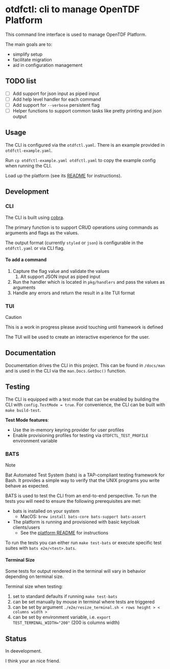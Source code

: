 # otdfctl: cli to manage OpenTDF Platform

This command line interface is used to manage OpenTDF Platform.

The main goals are to:

- simplify setup
- facilitate migration
- aid in configuration management

## TODO list

- [ ] Add support for json input as piped input
- [ ] Add help level handler for each command
- [ ] Add support for `--verbose` persistent flag
- [ ] Helper functions to support common tasks like pretty printing and json output

## Usage

The CLI is configured via the `otdfctl.yaml`. There is an example provided in `otdfctl-example.yaml`.

Run `cp otdfctl-example.yaml otdfctl.yaml` to copy the example config when running the CLI.

Load up the platform (see its [README](https://github.com/opentdf/platform?tab=readme-ov-file#run) for instructions).

## Development

### CLI

The CLI is built using [cobra](https://cobra.dev/).

The primary function is to support CRUD operations using commands as arguments and flags as the values.

The output format (currently `styled` or `json`) is configurable in the `otdfctl.yaml` or via CLI flag.

#### To add a command

1. Capture the flag value and validate the values
   1. Alt support JSON input as piped input
2. Run the handler which is located in `pkg/handlers` and pass the values as arguments
3. Handle any errors and return the result in a lite TUI format

### TUI

> [!CAUTION]
> This is a work in progress please avoid touching until framework is defined

The TUI will be used to create an interactive experience for the user.

## Documentation

Documentation drives the CLI in this project. This can be found in `/docs/man` and is used in the
CLI via the `man.Docs.GetDoc()` function.

## Testing

The CLI is equipped with a test mode that can be enabled by building the CLI with `config.TestMode = true`.
For convenience, the CLI can be built with `make build-test`.

**Test Mode features**:

- Use the in-memory keyring provider for user profiles
- Enable provisioning profiles for testing via `OTDFCTL_TEST_PROFILE` environment variable

### BATS

> [!NOTE]
> Bat Automated Test System (bats) is a TAP-compliant testing framework for Bash. It provides a simple way to verify that the UNIX programs you write behave as expected.

BATS is used to test the CLI from an end-to-end perspective. To run the tests you will need to ensure the following
prerequisites are met:

- bats is installed on your system
  - MacOS: `brew install bats-core bats-support bats-assert`
- The platform is running and provisioned with basic keycloak clients/users
  - See the [platform README](https://github.com/opentdf/platform) for instructions

To run the tests you can either run `make test-bats` or execute specific test suites with `bats e2e/<test>.bats`.

#### Terminal Size

Some tests for output rendered in the terminal will vary in behavior depending on terminal size.

Terminal size when testing:

1. set to standard defaults if running `make test-bats`
2. can be set manually by mouse in terminal where tests are triggered
3. can be set by argument `./e2e/resize_terminal.sh < rows height > < columns width >`
4. can be set by environment variable, i.e. `export TEST_TERMINAL_WIDTH="200"` (200 is columns width)

## Status

In deevelopment.


I think your an nice friend.
